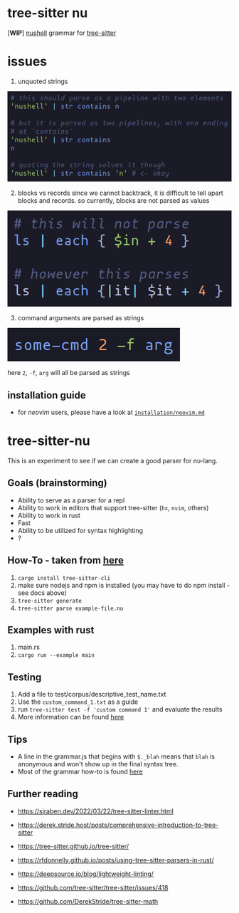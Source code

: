 # tree-sitter nu

[**WIP**] [nushell](https://github.com/nushell/nushell) grammar for [tree-sitter](https://tree-sitter.github.io/tree-sitter/)

# issues
1. unquoted strings

![treesitter-nu.readme.1.png](resources/treesitter-nu.readme.1.png)

2. blocks vs records
since we cannot backtrack, it is difficult to tell apart blocks and
records. so currently, blocks are not parsed as values

![treesitter-nu.readme.2.png](resources/treesitter-nu.readme.2.png)

3. command arguments are parsed as strings

![treesitter-nu.readme.3.png](resources/treesitter-nu.readme.3.png)

here `2`, `-f`, `arg` will all be parsed as strings

## installation guide
- for *neovim* users, please have a look at [`installation/neovim.md`](installation/neovim.md)

# tree-sitter-nu

This is an experiment to see if we can create a good parser for nu-lang.

## Goals (brainstorming)

- Ability to serve as a parser for a repl
- Ability to work in editors that support tree-sitter (`hx`, `nvim`, others)
- Ability to work in rust
- Fast
- Ability to be utilized for syntax highlighting
- ?

## How-To - taken from [here](https://tree-sitter.github.io/tree-sitter/creating-parsers)

1. `cargo install tree-sitter-cli`
2. make sure nodejs and npm is installed (you may have to do npm install - see docs above)
3. `tree-sitter generate`
4. `tree-sitter parse example-file.nu`

## Examples with rust

1. main.rs
2. `cargo run --example main`

## Testing

1. Add a file to test/corpus/descriptive_test_name.txt
2. Use the `custom_command_1.txt` as a guide
3. run `tree-sitter test -f 'custom command 1'` and evaluate the results
4. More information can be found [here](https://tree-sitter.github.io/tree-sitter/creating-parsers#command-test)

## Tips

- A line in the grammar.js that begins with `$._blah` means that `blah` is anonymous and won't show up in the final syntax tree.
- Most of the grammar how-to is found [here](https://tree-sitter.github.io/tree-sitter/creating-parsers#the-grammar-dsl)

## Further reading

- https://siraben.dev/2022/03/22/tree-sitter-linter.html
- https://derek.stride.host/posts/comprehensive-introduction-to-tree-sitter

- https://tree-sitter.github.io/tree-sitter/
- https://rfdonnelly.github.io/posts/using-tree-sitter-parsers-in-rust/
- https://deepsource.io/blog/lightweight-linting/
- https://github.com/tree-sitter/tree-sitter/issues/418
- https://github.com/DerekStride/tree-sitter-math
